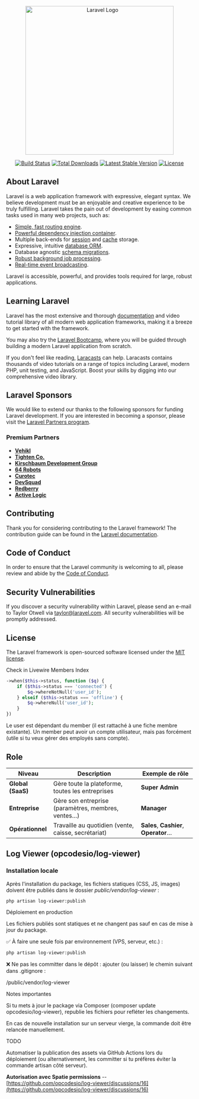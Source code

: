 <p align="center"><a href="https://laravel.com" target="_blank"><img src="https://raw.githubusercontent.com/laravel/art/master/logo-lockup/5%20SVG/2%20CMYK/1%20Full%20Color/laravel-logolockup-cmyk-red.svg" width="400" alt="Laravel Logo"></a></p>

<p align="center">
<a href="https://github.com/laravel/framework/actions"><img src="https://github.com/laravel/framework/workflows/tests/badge.svg" alt="Build Status"></a>
<a href="https://packagist.org/packages/laravel/framework"><img src="https://img.shields.io/packagist/dt/laravel/framework" alt="Total Downloads"></a>
<a href="https://packagist.org/packages/laravel/framework"><img src="https://img.shields.io/packagist/v/laravel/framework" alt="Latest Stable Version"></a>
<a href="https://packagist.org/packages/laravel/framework"><img src="https://img.shields.io/packagist/l/laravel/framework" alt="License"></a>
</p>

## About Laravel

Laravel is a web application framework with expressive, elegant syntax. We believe development must be an enjoyable and creative experience to be truly fulfilling. Laravel takes the pain out of development by easing common tasks used in many web projects, such as:

- [Simple, fast routing engine](https://laravel.com/docs/routing).
- [Powerful dependency injection container](https://laravel.com/docs/container).
- Multiple back-ends for [session](https://laravel.com/docs/session) and [cache](https://laravel.com/docs/cache) storage.
- Expressive, intuitive [database ORM](https://laravel.com/docs/eloquent).
- Database agnostic [schema migrations](https://laravel.com/docs/migrations).
- [Robust background job processing](https://laravel.com/docs/queues).
- [Real-time event broadcasting](https://laravel.com/docs/broadcasting).

Laravel is accessible, powerful, and provides tools required for large, robust applications.

## Learning Laravel

Laravel has the most extensive and thorough [documentation](https://laravel.com/docs) and video tutorial library of all modern web application frameworks, making it a breeze to get started with the framework.

You may also try the [Laravel Bootcamp](https://bootcamp.laravel.com), where you will be guided through building a modern Laravel application from scratch.

If you don't feel like reading, [Laracasts](https://laracasts.com) can help. Laracasts contains thousands of video tutorials on a range of topics including Laravel, modern PHP, unit testing, and JavaScript. Boost your skills by digging into our comprehensive video library.

## Laravel Sponsors

We would like to extend our thanks to the following sponsors for funding Laravel development. If you are interested in becoming a sponsor, please visit the [Laravel Partners program](https://partners.laravel.com).

### Premium Partners

- **[Vehikl](https://vehikl.com)**
- **[Tighten Co.](https://tighten.co)**
- **[Kirschbaum Development Group](https://kirschbaumdevelopment.com)**
- **[64 Robots](https://64robots.com)**
- **[Curotec](https://www.curotec.com/services/technologies/laravel)**
- **[DevSquad](https://devsquad.com/hire-laravel-developers)**
- **[Redberry](https://redberry.international/laravel-development)**
- **[Active Logic](https://activelogic.com)**

## Contributing

Thank you for considering contributing to the Laravel framework! The contribution guide can be found in the [Laravel documentation](https://laravel.com/docs/contributions).

## Code of Conduct

In order to ensure that the Laravel community is welcoming to all, please review and abide by the [Code of Conduct](https://laravel.com/docs/contributions#code-of-conduct).

## Security Vulnerabilities

If you discover a security vulnerability within Laravel, please send an e-mail to Taylor Otwell via [taylor@laravel.com](mailto:taylor@laravel.com). All security vulnerabilities will be promptly addressed.

## License

The Laravel framework is open-sourced software licensed under the [MIT license](https://opensource.org/licenses/MIT).


Check in Livewire Members Index

```php
->when($this->status, function ($q) {
    if ($this->status === 'connected') {
        $q->whereNotNull('user_id');
    } elseif ($this->status === 'offline') {
        $q->whereNull('user_id');
    }
})
```

Le user est dépendant du member (il est rattaché à une fiche membre existante).
Un member peut avoir un compte utilisateur, mais pas forcément (utile si tu veux gérer des employés sans compte).

## Role

| Niveau            | Description                                         | Exemple de rôle                       |
| ----------------- | --------------------------------------------------- | ------------------------------------- |
| **Global (SaaS)** | Gère toute la plateforme, toutes les entreprises    | **Super Admin**                       |
| **Entreprise**    | Gère son entreprise (paramètres, membres, ventes…)  | **Manager**                           |
| **Opérationnel**  | Travaille au quotidien (vente, caisse, secrétariat) | **Sales**, **Cashier**, **Operator**… |


## Log Viewer (opcodesio/log-viewer)

### Installation locale

Après l'installation du package, les fichiers statiques (CSS, JS, images) doivent être publiés dans le dossier *public/vendor/log-viewer* :

```bash
php artisan log-viewer:publish
```

Déploiement en production

Les fichiers publiés sont statiques et ne changent pas sauf en cas de mise à jour du package.

✅ À faire une seule fois par environnement (VPS, serveur, etc.) :

```bash
php artisan log-viewer:publish
```

❌ Ne pas les committer dans le dépôt : ajouter (ou laisser) le chemin suivant dans .gitignore :

/public/vendor/log-viewer

Notes importantes

Si tu mets à jour le package via Composer (composer update opcodesio/log-viewer), republie les fichiers pour refléter les changements.

En cas de nouvelle installation sur un serveur vierge, la commande doit être relancée manuellement.

TODO

Automatiser la publication des assets via GitHub Actions lors du déploiement
(ou alternativement, les committer si tu préfères éviter la commande artisan côté serveur).

**Autorisation avec Spatie permissions**
-- [https://github.com/opcodesio/log-viewer/discussions/16](https://github.com/opcodesio/log-viewer/discussions/16)